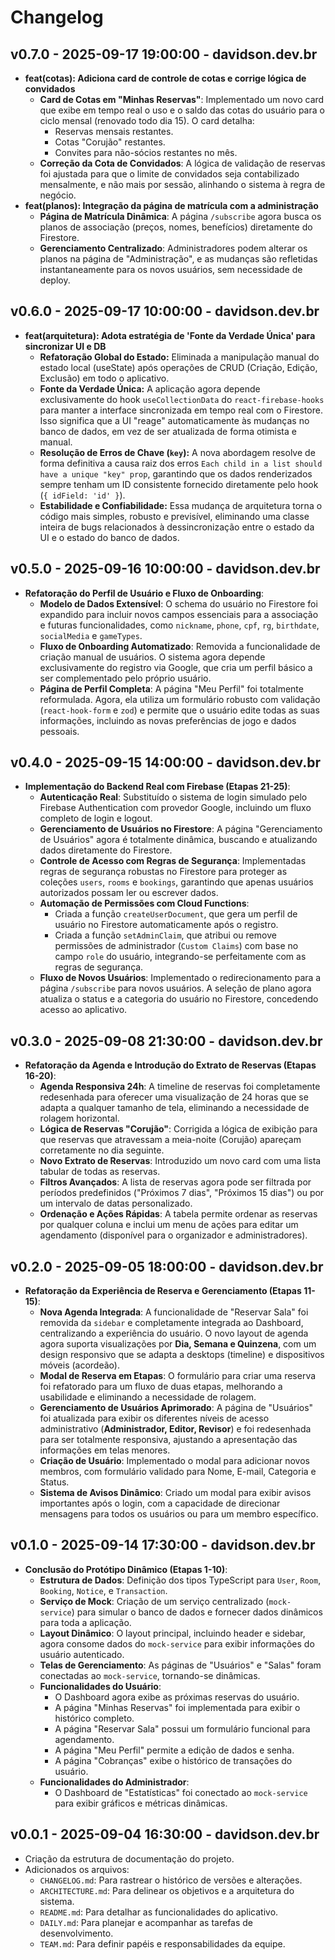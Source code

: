 # Changelog

## v0.7.0 - 2025-09-17 19:00:00 - davidson.dev.br

- **feat(cotas): Adiciona card de controle de cotas e corrige lógica de convidados**
  - **Card de Cotas em "Minhas Reservas"**: Implementado um novo card que exibe em tempo real o uso e o saldo das cotas do usuário para o ciclo mensal (renovado todo dia 15). O card detalha:
    - Reservas mensais restantes.
    - Cotas "Corujão" restantes.
    - Convites para não-sócios restantes no mês.
  - **Correção da Cota de Convidados**: A lógica de validação de reservas foi ajustada para que o limite de convidados seja contabilizado mensalmente, e não mais por sessão, alinhando o sistema à regra de negócio.
- **feat(planos): Integração da página de matrícula com a administração**
  - **Página de Matrícula Dinâmica**: A página `/subscribe` agora busca os planos de associação (preços, nomes, benefícios) diretamente do Firestore.
  - **Gerenciamento Centralizado**: Administradores podem alterar os planos na página de "Administração", e as mudanças são refletidas instantaneamente para os novos usuários, sem necessidade de deploy.

## v0.6.0 - 2025-09-17 10:00:00 - davidson.dev.br

- **feat(arquitetura): Adota estratégia de 'Fonte da Verdade Única' para sincronizar UI e DB**
  - **Refatoração Global do Estado:** Eliminada a manipulação manual do estado local (useState) após operações de CRUD (Criação, Edição, Exclusão) em todo o aplicativo.
  - **Fonte da Verdade Única:** A aplicação agora depende exclusivamente do hook `useCollectionData` do `react-firebase-hooks` para manter a interface sincronizada em tempo real com o Firestore. Isso significa que a UI "reage" automaticamente às mudanças no banco de dados, em vez de ser atualizada de forma otimista e manual.
  - **Resolução de Erros de Chave (`key`):** A nova abordagem resolve de forma definitiva a causa raiz dos erros `Each child in a list should have a unique "key" prop`, garantindo que os dados renderizados sempre tenham um ID consistente fornecido diretamente pelo hook (`{ idField: 'id' }`).
  - **Estabilidade e Confiabilidade:** Essa mudança de arquitetura torna o código mais simples, robusto e previsível, eliminando uma classe inteira de bugs relacionados à dessincronização entre o estado da UI e o estado do banco de dados.

## v0.5.0 - 2025-09-16 10:00:00 - davidson.dev.br

- **Refatoração do Perfil de Usuário e Fluxo de Onboarding**:
  - **Modelo de Dados Extensível**: O schema do usuário no Firestore foi expandido para incluir novos campos essenciais para a associação e futuras funcionalidades, como `nickname`, `phone`, `cpf`, `rg`, `birthdate`, `socialMedia` e `gameTypes`.
  - **Fluxo de Onboarding Automatizado**: Removida a funcionalidade de criação manual de usuários. O sistema agora depende exclusivamente do registro via Google, que cria um perfil básico a ser complementado pelo próprio usuário.
  - **Página de Perfil Completa**: A página "Meu Perfil" foi totalmente reformulada. Agora, ela utiliza um formulário robusto com validação (`react-hook-form` e `zod`) e permite que o usuário edite todas as suas informações, incluindo as novas preferências de jogo e dados pessoais.

## v0.4.0 - 2025-09-15 14:00:00 - davidson.dev.br

- **Implementação do Backend Real com Firebase (Etapas 21-25)**:
  - **Autenticação Real**: Substituído o sistema de login simulado pelo Firebase Authentication com provedor Google, incluindo um fluxo completo de login e logout.
  - **Gerenciamento de Usuários no Firestore**: A página "Gerenciamento de Usuários" agora é totalmente dinâmica, buscando e atualizando dados diretamente do Firestore.
  - **Controle de Acesso com Regras de Segurança**: Implementadas regras de segurança robustas no Firestore para proteger as coleções `users`, `rooms` e `bookings`, garantindo que apenas usuários autorizados possam ler ou escrever dados.
  - **Automação de Permissões com Cloud Functions**:
    - Criada a função `createUserDocument`, que gera um perfil de usuário no Firestore automaticamente após o registro.
    - Criada a função `setAdminClaim`, que atribui ou remove permissões de administrador (`Custom Claims`) com base no campo `role` do usuário, integrando-se perfeitamente com as regras de segurança.
  - **Fluxo de Novos Usuários**: Implementado o redirecionamento para a página `/subscribe` para novos usuários. A seleção de plano agora atualiza o status e a categoria do usuário no Firestore, concedendo acesso ao aplicativo.

## v0.3.0 - 2025-09-08 21:30:00 - davidson.dev.br

- **Refatoração da Agenda e Introdução do Extrato de Reservas (Etapas 16-20)**:
  - **Agenda Responsiva 24h**: A timeline de reservas foi completamente redesenhada para oferecer uma visualização de 24 horas que se adapta a qualquer tamanho de tela, eliminando a necessidade de rolagem horizontal.
  - **Lógica de Reservas "Corujão"**: Corrigida a lógica de exibição para que reservas que atravessam a meia-noite (Corujão) apareçam corretamente no dia seguinte.
  - **Novo Extrato de Reservas**: Introduzido um novo card com uma lista tabular de todas as reservas.
  - **Filtros Avançados**: A lista de reservas agora pode ser filtrada por períodos predefinidos ("Próximos 7 dias", "Próximos 15 dias") ou por um intervalo de datas personalizado.
  - **Ordenação e Ações Rápidas**: A tabela permite ordenar as reservas por qualquer coluna e inclui um menu de ações para editar um agendamento (disponível para o organizador e administradores).

## v0.2.0 - 2025-09-05 18:00:00 - davidson.dev.br

- **Refatoração da Experiência de Reserva e Gerenciamento (Etapas 11-15)**:
  - **Nova Agenda Integrada**: A funcionalidade de "Reservar Sala" foi removida da `sidebar` e completamente integrada ao Dashboard, centralizando a experiência do usuário. O novo layout de agenda agora suporta visualizações por **Dia, Semana e Quinzena**, com um design responsivo que se adapta a desktops (timeline) e dispositivos móveis (acordeão).
  - **Modal de Reserva em Etapas**: O formulário para criar uma reserva foi refatorado para um fluxo de duas etapas, melhorando a usabilidade e eliminando a necessidade de rolagem.
  - **Gerenciamento de Usuários Aprimorado**: A página de "Usuários" foi atualizada para exibir os diferentes níveis de acesso administrativo (**Administrador, Editor, Revisor**) e foi redesenhada para ser totalmente responsiva, ajustando a apresentação das informações em telas menores.
  - **Criação de Usuário**: Implementado o modal para adicionar novos membros, com formulário validado para Nome, E-mail, Categoria e Status.
  - **Sistema de Avisos Dinâmico**: Criado um modal para exibir avisos importantes após o login, com a capacidade de direcionar mensagens para todos os usuários ou para um membro específico.

## v0.1.0 - 2025-09-14 17:30:00 - davidson.dev.br

- **Conclusão do Protótipo Dinâmico (Etapas 1-10)**:
  - **Estrutura de Dados**: Definição dos tipos TypeScript para `User`, `Room`, `Booking`, `Notice`, e `Transaction`.
  - **Serviço de Mock**: Criação de um serviço centralizado (`mock-service`) para simular o banco de dados e fornecer dados dinâmicos para toda a aplicação.
  - **Layout Dinâmico**: O layout principal, incluindo header e sidebar, agora consome dados do `mock-service` para exibir informações do usuário autenticado.
  - **Telas de Gerenciamento**: As páginas de "Usuários" e "Salas" foram conectadas ao `mock-service`, tornando-se dinâmicas.
  - **Funcionalidades do Usuário**:
    - O Dashboard agora exibe as próximas reservas do usuário.
    - A página "Minhas Reservas" foi implementada para exibir o histórico completo.
    - A página "Reservar Sala" possui um formulário funcional para agendamento.
    - A página "Meu Perfil" permite a edição de dados e senha.
    - A página "Cobranças" exibe o histórico de transações do usuário.
  - **Funcionalidades do Administrador**:
    - O Dashboard de "Estatísticas" foi conectado ao `mock-service` para exibir gráficos e métricas dinâmicas.

## v0.0.1 - 2025-09-04 16:30:00 - davidson.dev.br

- Criação da estrutura de documentação do projeto.
- Adicionados os arquivos:
  - `CHANGELOG.md`: Para rastrear o histórico de versões e alterações.
  - `ARCHITECTURE.md`: Para delinear os objetivos e a arquitetura do sistema.
  - `README.md`: Para detalhar as funcionalidades do aplicativo.
  - `DAILY.md`: Para planejar e acompanhar as tarefas de desenvolvimento.
  - `TEAM.md`: Para definir papéis e responsabilidades da equipe.
